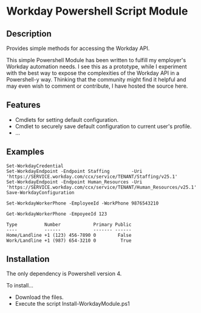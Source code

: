 # Workday Powershell Script Module #

## Description ##
Provides simple methods for accessing the Workday API.

This simple Powershell Module has been written to fulfill my employer's Workday automation needs. I see this as a prototype, while I experiment with the best way to expose the complexities of the Workday API in a Powershell-y way. Thinking that the community might find it helpful and may even wish to comment or contribute, I have hosted the source here.

## Features ##

* Cmdlets for setting default configuration.
* Cmdlet to securely save default configuration to current user's profile.
* ...
 
## Examples ##
    Set-WorkdayCredential
    Set-WorkdayEndpoint -Endpoint Staffing        -Uri 'https://SERVICE.workday.com/ccx/service/TENANT/Staffing/v25.1'
    Set-WorkdayEndpoint -Endpoint Human_Resources -Uri 'https://SERVICE.workday.com/ccx/service/TENANT/Human_Resources/v25.1'
    Save-WorkdayConfiguration

    Set-WorkdayWorkerPhone -EmployeeId -WorkPhone 9876543210

    Get-WorkdayWorkerPhone -EmpoyeeId 123

    Type          Number            Primary Public
    ----          ------            ------- ------
    Home/Landline +1 (123) 456-7890 0        False
    Work/Landline +1 (987) 654-3210 0         True


## Installation ##

The only dependency is Powershell version 4.

To install...

* Download the files.
* Execute the script Install-WorkdayModule.ps1
